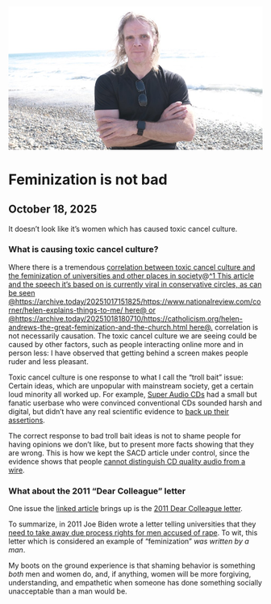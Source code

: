 ![blogpic](pics/2024-05-01.jpg)
# Feminization is not bad
## October 18, 2025

It doesn’t look like it’s women which has caused toxic cancel culture.

### What is causing toxic cancel culture?

Where there is a tremendous [correlation between toxic cancel culture
and the feminization of universities and other places in 
society](https://archive.today/20251017214032/https://www.compactmag.com/article/the-great-feminization/)@[^1 This article and the speech it’s based on
is currently viral in conservative circles, as can be seen 
@https://archive.today/20251017151825/https://www.nationalreview.com/corner/helen-explains-things-to-me/ here@ or
@https://archive.today/20251018180710/https://catholicism.org/helen-andrews-the-great-feminization-and-the-church.html here@.](fn:1)
correlation is not necessarily causation. The toxic cancel culture we
are seeing could be caused by other factors, such as people interacting
online more and in person less: I have observed that getting behind a
screen makes people ruder and less pleasant.

Toxic cancel culture is one response to what I call the “troll bait”
issue: Certain ideas, which are unpopular with mainstream society,
get a certain loud minority all worked up. For example, [Super Audio
CDs](https://en.wikipedia.org/wiki/Super_Audio_CD) had a small but
fanatic userbase who were convinced conventional CDs sounded harsh and
digital, but didn’t have any real scientific evidence to [back up their
assertions](https://archive.today/20241216144928/https://people.xiph.org/~xiphmont/demo/neil-young.html).

The correct response to bad troll bait ideas is not to shame people for
having opinions we don’t like, but to present more facts showing that
they are wrong.  This is how we kept the SACD article under control,
since the evidence shows that people [cannot distinguish CD quality
audio from a wire](blog:2017-04-03).

### What about the 2011 “Dear Colleague” letter

One issue the [linked
article](https://archive.today/20251017214032/https://www.compactmag.com/article/the-great-feminization/)
brings up is the [2011 Dear Colleague
letter](https://archive.today/20251018161414/https://www.ed.gov/sites/ed/files/about/offices/list/ocr/letters/colleague-201104.pdf).

To summarize, in 2011 Joe Biden wrote a letter telling universities that
they [need to take away due process rights for men accused of 
rape](blog:2014-07-31). To wit, this letter which is considered an
example of “feminization” *was written by a man*.

My boots on the ground experience is that shaming behavior is something
*both* men and women do, and, if anything, women will be more forgiving,
understanding, and empathetic when someone has done something socially 
unacceptable than a man would be.
